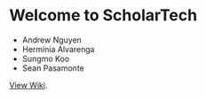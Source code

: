 # Welcome to ScholarTech
* Andrew Nguyen
* Herminia Alvarenga
* Sungmo Koo
* Sean Pasamonte 

[View Wiki](https://github.com/androon/CS230/wiki).

